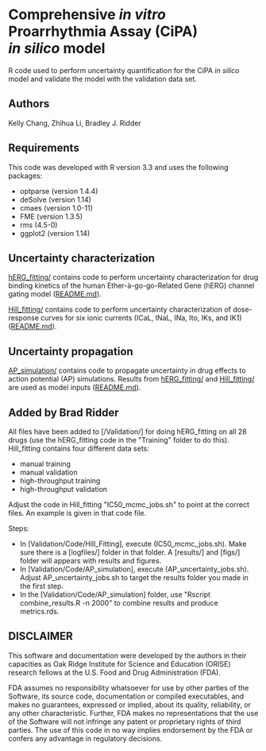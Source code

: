 # Comprehensive *in vitro* Proarrhythmia Assay (CiPA)<br/> *in silico* model
R code used to perform uncertainty quantification for the CiPA *in silico* model and validate the model with the validation data set.

## Authors
Kelly Chang, Zhihua Li, Bradley J. Ridder

## Requirements
This code was developed with R version 3.3 and uses the following packages:
* optparse (version 1.4.4)
* deSolve (version 1.14)
* cmaes (version 1.0-11)
* FME (version 1.3.5)
* rms (4.5-0)
* ggplot2 (version 1.14)

## Uncertainty characterization
[hERG_fitting/](hERG_fitting/) contains code to perform uncertainty characterization for drug binding kinetics of the human Ether-à-go-go-Related Gene (hERG) channel gating model ([README.md](hERG_fitting/README.md)).

[Hill_fitting/](Hill_fitting/) contains code to perform uncertainty characterization of dose-response curves for six ionic currents (ICaL, INaL, INa, Ito, IKs, and IK1) ([README.md](Hill_fitting/README.md)).

## Uncertainty propagation
[AP_simulation/](AP_simulation/) contains code to propagate uncertainty in drug effects to action potential (AP) simulations. Results from [hERG_fitting/](hERG_fitting/) and [Hill_fitting/](Hill_fitting/) are used as model inputs ([README.md](AP_simulation/README.md)).

## Added by Brad Ridder
All files have been added to [/Validation/] for doing hERG_fitting on all 28 drugs (use the hERG_fitting code in the "Training" folder to do this). Hill_fitting contains four different data sets: 
* manual training
* manual validation
* high-throughput training
* high-throughput validation

Adjust the code in Hill_fitting "IC50_mcmc_jobs.sh" to point at the correct files. An example is given in that code file.

Steps:

* In [Validation/Code/Hill_Fitting], execute (IC50_mcmc_jobs.sh). Make sure there is a [logfiles/] folder in that folder. A [results/] and [figs/] folder will appears with results and figures.
* In [Validation/Code/AP_simulation], execute (AP_uncertainty_jobs.sh). Adjust AP_uncertainty_jobs.sh to target the results folder you made in the first step.
* In the [Validation/Code/AP_simulation] folder, use "Rscript combine_results.R -n 2000" to combine results and produce metrics.rds.

## DISCLAIMER
This software and documentation were developed by the authors in their capacities as Oak Ridge Institute for Science and Education (ORISE) research fellows at the U.S. Food and Drug Administration (FDA).

FDA assumes no responsibility whatsoever for use by other parties of the Software, its source code, documentation or compiled executables, and makes no guarantees, expressed or implied, about its quality, reliability, or any other characteristic.  Further, FDA makes no representations that the use of the Software will not infringe any patent or proprietary rights of third parties.   The use of this code in no way implies endorsement by the FDA or confers any advantage in regulatory decisions.
